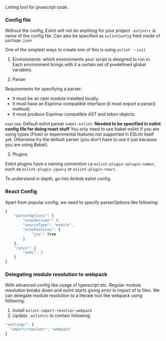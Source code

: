 
Linting tool for javascript code.


### Config file

Without the config, Eslint will not do anything for your project
`.eslintrc` is name of the config file.
Can also be specified as `eslintConfig` field inside of `package.json`

One of the simplest ways to create one of this is using `eslint --init`

1. Environments: which environments your script is designed to run in. Each environment brings with it a certain set of predefined global variables.

2. Parser

Requirements for specifying a parser:

* It must be an npm module installed locally.
* It must have an Esprima-compatible interface (it must export a parse() method).
* It must produce Esprima-compatible AST and token objects.

`esprima`: Default eslint parser
`babel-eslint`: **Needed to be specified in eslint config file for doing react stuff** You only need to use babel-eslint if you are using types (Flow) or experimental features not supported in ESLint itself yet. Otherwise try the default parser (you don't have to use it just because you are using Babel).

3. Plugins

Eslint plugins have a naming convention i.e `eslint-plugin-<plugin-name>`,
such as `eslint-plugin-jquery` or `eslint-plugin-react`.

To understand in depth, go into Airbnb eslint config.


### React Config

Apart from popular config, we need to specify parserOptions like following:
```js
{
    "parserOptions": {
        "ecmaVersion": 6,
        "sourceType": "module",
        "ecmaFeatures": {
            "jsx": true
        }
    },
    "rules": {
        "semi": 2
    }
}
```


### Delegating module resolution to webpack

With advanced config like usage of typescript etc.
Regular module resolution breaks down and eslint
starts giving error in import of ts files.
We can delegate module resolution to a literate tool like webpack using following:

1. Install `eslint-import-resolver-webpack`
2. Update `.eslintrc` to contain following:
```js
"settings": {
  "import/resolver": "webpack"
}
```
